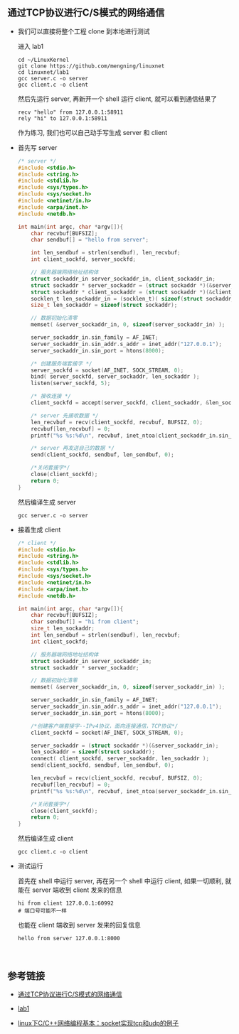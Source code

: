 ##	通过TCP协议进行C/S模式的网络通信

*	我们可以直接将整个工程 clone 到本地进行测试

	进入 lab1

	```
	cd ~/LinuxKernel
	git clone https://github.com/mengning/linuxnet
	cd linuxnet/lab1
	gcc server.c -o server
	gcc client.c -o client
	```

	然后先运行 server, 再新开一个 shell 运行 client, 就可以看到通信结果了

	```
	recv "hello" from 127.0.0.1:58911
	rely "hi" to 127.0.0.1:58911
	```

	作为练习, 我们也可以自己动手写生成 server 和 client

*	首先写 server

	```c
	/* server */
	#include <stdio.h>
	#include <string.h>
	#include <stdlib.h>
	#include <sys/types.h>
	#include <sys/socket.h>
	#include <netinet/in.h>
	#include <arpa/inet.h>
	#include <netdb.h>

	int main(int argc, char *argv[]){
		char recvbuf[BUFSIZ];
		char sendbuf[] = "hello from server";

		int len_sendbuf = strlen(sendbuf), len_recvbuf;
		int client_sockfd, server_sockfd;

		// 服务器端网络地址结构体
		struct sockaddr_in server_sockaddr_in, client_sockaddr_in;
		struct sockaddr * server_sockaddr = (struct sockaddr *)(&server_sockaddr_in);
		struct sockaddr * client_sockaddr = (struct sockaddr *)(&client_sockaddr_in);
		socklen_t len_sockaddr_in = (socklen_t)( sizeof(struct sockaddr_in) );
		size_t len_sockaddr = sizeof(struct sockaddr);

		// 数据初始化清零
		memset( &server_sockaddr_in, 0, sizeof(server_sockaddr_in) );

		server_sockaddr_in.sin_family = AF_INET;
		server_sockaddr_in.sin_addr.s_addr = inet_addr("127.0.0.1");
		server_sockaddr_in.sin_port = htons(8000);

		/* 创建服务端套接字 */
		server_sockfd = socket(AF_INET, SOCK_STREAM, 0);
		bind( server_sockfd, server_sockaddr, len_sockaddr );
		listen(server_sockfd, 5);

		/* 接收连接 */
		client_sockfd = accept(server_sockfd, client_sockaddr, &len_sockaddr_in);

		/* server 先接收数据 */
		len_recvbuf = recv(client_sockfd, recvbuf, BUFSIZ, 0);
		recvbuf[len_recvbuf] = 0;
		printf("%s %s:%d\n", recvbuf, inet_ntoa(client_sockaddr_in.sin_addr), ntohs(client_sockaddr_in.sin_port));

		/* server 再发送自己的数据 */
		send(client_sockfd, sendbuf, len_sendbuf, 0);

		/*关闭套接字*/
		close(client_sockfd);
		return 0;
	}
	```

	然后编译生成 server

	```
	gcc server.c -o server
	```

*	接着生成 client

	```c
	/* client */
	#include <stdio.h>
	#include <string.h>
	#include <stdlib.h>
	#include <sys/types.h>
	#include <sys/socket.h>
	#include <netinet/in.h>
	#include <arpa/inet.h>
	#include <netdb.h>

	int main(int argc, char *argv[]){
		char recvbuf[BUFSIZ];
		char sendbuf[] = "hi from client";
		size_t len_sockaddr;
		int len_sendbuf = strlen(sendbuf), len_recvbuf;
		int client_sockfd;

		// 服务器端网络地址结构体
		struct sockaddr_in server_sockaddr_in;
		struct sockaddr * server_sockaddr;

		// 数据初始化清零
		memset( &server_sockaddr_in, 0, sizeof(server_sockaddr_in) );

		server_sockaddr_in.sin_family = AF_INET;
		server_sockaddr_in.sin_addr.s_addr = inet_addr("127.0.0.1");
		server_sockaddr_in.sin_port = htons(8000);

		/*创建客户端套接字--IPv4协议，面向连接通信，TCP协议*/
		client_sockfd = socket(AF_INET, SOCK_STREAM, 0);

		server_sockaddr = (struct sockaddr *)(&server_sockaddr_in);
		len_sockaddr = sizeof(struct sockaddr);
		connect( client_sockfd, server_sockaddr, len_sockaddr );
		send(client_sockfd, sendbuf, len_sendbuf, 0);

		len_recvbuf = recv(client_sockfd, recvbuf, BUFSIZ, 0);
		recvbuf[len_recvbuf] = 0;
		printf("%s %s:%d\n", recvbuf, inet_ntoa(server_sockaddr_in.sin_addr), ntohs(server_sockaddr_in.sin_port));

		/*关闭套接字*/
		close(client_sockfd);    
		return 0;
	}

	```

	然后编译生成 client

	```
	gcc client.c -o client
	```

*	测试运行

	首先在 shell 中运行 server, 再在另一个 shell 中运行 client, 如果一切顺利, 就能在 server 端收到 client 发来的信息

	```
	hi from client 127.0.0.1:60992
	# 端口号可能不一样
	```

	也能在 client 端收到 server 发来的回复信息

	```
	hello from server 127.0.0.1:8000
	```

	<br>

##	参考链接

*	[通过TCP协议进行C/S模式的网络通信](https://www.shiyanlou.com/courses/1198/labs/8921/document)

*	[lab1](https://github.com/mengning/linuxnet/tree/master/lab1)

*	[linux下C/C++网络编程基本：socket实现tcp和udp的例子](https://blog.csdn.net/u012234115/article/details/54142273)
